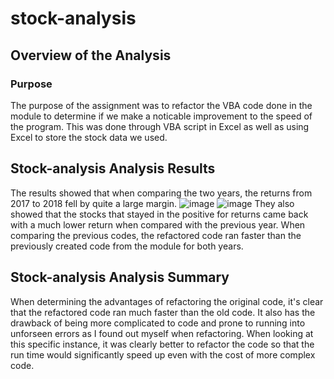 # stock-analysis

## Overview of the Analysis
  
### Purpose
  The purpose of the assignment was to refactor the VBA code done in the module to determine if we make a noticable improvement to the speed of the program.  This was done through VBA script in Excel as well as using Excel to store the stock data we used.  

## Stock-analysis Analysis Results
  The results showed that when comparing the two years, the returns from 2017 to 2018 fell by quite a large margin.
  ![image](https://user-images.githubusercontent.com/46801182/185258072-5568a48a-3d9f-4b7c-aeda-45400bff6adb.png)
  ![image](https://user-images.githubusercontent.com/46801182/185258114-583091bc-adca-4c6a-a05f-189b87b97bfb.png)
  They also showed that the stocks that stayed in the positive for returns came back with a much lower return when compared with the previous year. When comparing the previous codes, the refactored code ran faster than the previously created code from the module for both years.
  
## Stock-analysis Analysis Summary
  When determining the advantages of refactoring the original code, it's clear that the refactored code ran much faster than the old code. It also has the drawback of being more complicated to code and prone to running into unforseen errors as I found out myself when refactoring. When looking at this specific instance, it was clearly better to refactor the code so that the run time would significantly speed up even with the cost of more complex code.  
